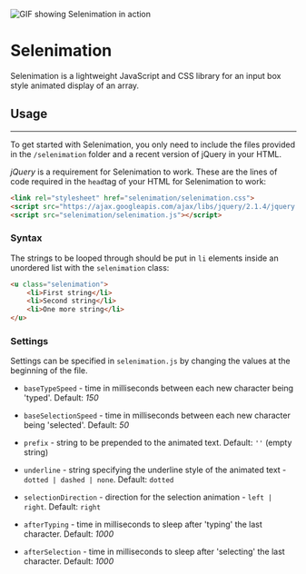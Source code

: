 ![GIF showing Selenimation in action](http://i.imgur.com/fuuZHfE.gif)

# Selenimation
Selenimation is a lightweight JavaScript and CSS library for an input box style animated display of an array.

## Usage
---
To get started with Selenimation, you only need to include the files provided in the `/selenimation` folder and a recent version of jQuery in your HTML.

*jQuery* is a requirement for Selenimation to work. These are the lines of code required in the `head`tag of your HTML for Selenimation to work:
````html
<link rel="stylesheet" href="selenimation/selenimation.css">
<script src="https://ajax.googleapis.com/ajax/libs/jquery/2.1.4/jquery.min.js"></script>
<script src="selenimation/selenimation.js"></script>
````

### Syntax
The strings to be looped through should be put in `li` elements inside an unordered list with the `selenimation` class:
````html
<u class="selenimation">
	<li>First string</li>
	<li>Second string</li>
	<li>One more string</li>
</u>
````
### Settings
Settings can be specified in `selenimation.js` by changing the values at the beginning of the file.

* `baseTypeSpeed` - time in milliseconds between each new character being 'typed'. Default: *150*

* `baseSelectionSpeed` - time in milliseconds between each new character being 'selected'. Default: *50*

* `prefix` - string to be prepended to the animated text. Default: `''` (empty string)

* `underline` - string specifying the underline style of the animated text - `dotted | dashed | none`. Default: `dotted`

* `selectionDirection` - direction for the selection animation - `left | right`. Default: `right`

* `afterTyping` - time in milliseconds to sleep after 'typing' the last character. Default: *1000*

* `afterSelection` - time in milliseconds to sleep after 'selecting' the last character. Default: *1000*
